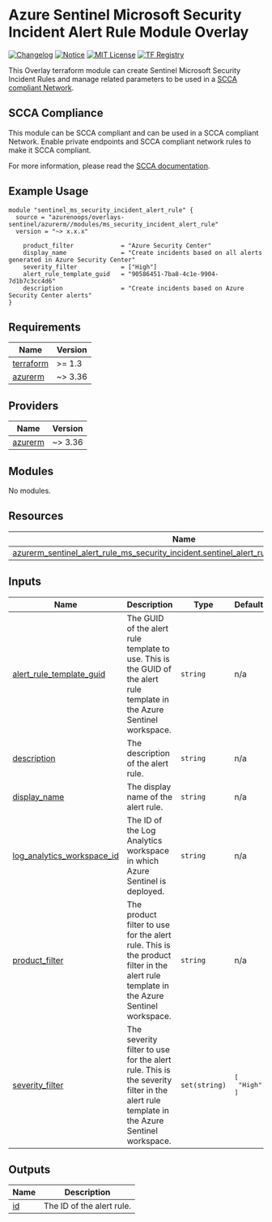 # Azure Sentinel Microsoft Security Incident Alert Rule Module Overlay

[![Changelog](https://img.shields.io/badge/changelog-release-green.svg)](CHANGELOG.md) [![Notice](https://img.shields.io/badge/notice-copyright-yellow.svg)](NOTICE) [![MIT License](https://img.shields.io/badge/license-MIT-orange.svg)](LICENSE) [![TF Registry](https://img.shields.io/badge/terraform-registry-blue.svg)](https://registry.terraform.io/modules/azurenoops/overlays-sentinel/azurerm/)

This Overlay terraform module can create Sentinel Microsoft Security Incident Rules and manage related parameters to be used in a [SCCA compliant Network](https://registry.terraform.io/modules/azurenoops/overlays-management-hub/azurerm/latest).

## SCCA Compliance

This module can be SCCA compliant and can be used in a SCCA compliant Network. Enable private endpoints and SCCA compliant network rules to make it SCCA compliant.

For more information, please read the [SCCA documentation](https://docs.microsoft.com/en-us/azure/azure-government/documentation-government-get-started-connect-with-cli).

## Example Usage

```hcl  
module "sentinel_ms_security_incident_alert_rule" {  
  source = "azurenoops/overlays-sentinel/azurerm//modules/ms_security_incident_alert_rule"  
  version = "~> x.x.x"  
  
    product_filter             = "Azure Security Center"
    display_name               = "Create incidents based on all alerts generated in Azure Security Center"
    severity_filter            = ["High"]
    alert_rule_template_guid   = "90586451-7ba8-4c1e-9904-7d1b7c3cc4d6"
    description                = "Create incidents based on Azure Security Center alerts"
}
```
<!-- BEGIN_TF_DOCS -->
## Requirements

| Name | Version |
|------|---------|
| <a name="requirement_terraform"></a> [terraform](#requirement\_terraform) | >= 1.3 |
| <a name="requirement_azurerm"></a> [azurerm](#requirement\_azurerm) | ~> 3.36 |

## Providers

| Name | Version |
|------|---------|
| <a name="provider_azurerm"></a> [azurerm](#provider\_azurerm) | ~> 3.36 |

## Modules

No modules.

## Resources

| Name | Type |
|------|------|
| [azurerm_sentinel_alert_rule_ms_security_incident.sentinel_alert_rule_ms_security_incident](https://registry.terraform.io/providers/hashicorp/azurerm/latest/docs/resources/sentinel_alert_rule_ms_security_incident) | resource |

## Inputs

| Name | Description | Type | Default | Required |
|------|-------------|------|---------|:--------:|
| <a name="input_alert_rule_template_guid"></a> [alert\_rule\_template\_guid](#input\_alert\_rule\_template\_guid) | The GUID of the alert rule template to use. This is the GUID of the alert rule template in the Azure Sentinel workspace. | `string` | n/a | yes |
| <a name="input_description"></a> [description](#input\_description) | The description of the alert rule. | `string` | n/a | yes |
| <a name="input_display_name"></a> [display\_name](#input\_display\_name) | The display name of the alert rule. | `string` | n/a | yes |
| <a name="input_log_analytics_workspace_id"></a> [log\_analytics\_workspace\_id](#input\_log\_analytics\_workspace\_id) | The ID of the Log Analytics workspace in which Azure Sentinel is deployed. | `string` | n/a | yes |
| <a name="input_product_filter"></a> [product\_filter](#input\_product\_filter) | The product filter to use for the alert rule. This is the product filter in the alert rule template in the Azure Sentinel workspace. | `string` | n/a | yes |
| <a name="input_severity_filter"></a> [severity\_filter](#input\_severity\_filter) | The severity filter to use for the alert rule. This is the severity filter in the alert rule template in the Azure Sentinel workspace. | `set(string)` | <pre>[<br>  "High"<br>]</pre> | no |

## Outputs

| Name | Description |
|------|-------------|
| <a name="output_id"></a> [id](#output\_id) | The ID of the alert rule. |
<!-- END_TF_DOCS -->